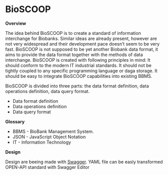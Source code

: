 # BioSCOOP

**Overview**

The idea behind BioSCOOP is to create a standard of information interchange for Biobanks. Similar ideas are already present, however are not very widespread and their development pace doesn’t seem to be very fast. BioSCOOP is not supposed to be yet another Biobank data format, it aims to provide the data format together with the methods of data interchange. BioSCOOP is created with following principles in mind:
It should conform to the modern IT industrial standards.
It should not be tightly coupled to any specific programming language or daga storage.
It should be easy to integrate BioSCOOP capabilities into existing BBMS.

BioSCOOP is divided into three parts: the data format definition, data operations definition, data query format.

- Data format definition
- Data operations definition
- Data query format

**Glossary**

- BBMS - BioBank Management System.
- JSON - JavaScript Object Notation
- IT - Information Technology

**Design**

Design are beeing made with [Swagger](https://swagger.io/). YAML file can be easly transformed OPEN-API standard with Swagger Editor 